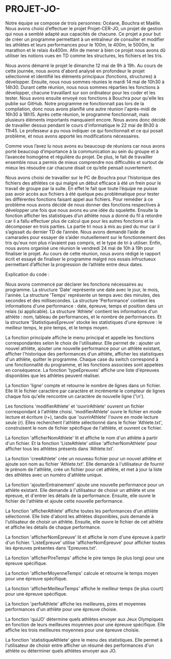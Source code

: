 # PROJET-JO-

Notre équipe se compose de trois personnes: Océane, Bouchra et Maëlle. Nous avons choisi d’effectuer le projet Projet-CER-JO, un projet de gestion qui nous a semblé adapté aux capacités de chacune. Ce projet a pour but de créer un programme permettant à un entraîneur de consulter et modifier les athlètes et leurs performances pour le 100m, le 400m, le 5000m, le marathon et le relais 4x400m. Afin de mener à bien ce projet nous avons dû utiliser les notions vues en TD comme les structures, les fichiers et les tris.

Nous avons démarré le projet le dimanche 12 mai de 9h à 19h. Au cours de cette journée, nous avons d'abord analysé en profondeur le projet sélectionné et identifié les éléments principaux (fonctions, structures) à développer. Ensuite, nous nous sommes réunies le mardi 14 mai de 10h30 à 14h30. Durant cette réunion, nous nous sommes réparties les fonctions à développer, chacune travaillant sur son ordinateur pour les coder et les tester. Nous avons ensuite envoyé nos fonctions à Bouchra pour qu'elle les publie sur GitHub. Notre programme ne fonctionnait pas lors de la compilation, donc nous avons planifié une autre réunion l'après-midi de 16h30 à 18h15. Après cette réunion, le programme fonctionnait, mais plusieurs éléments importants manquaient encore. Nous avons donc décidé de travailler dessus pendant le cours d'informatique le 22 mai de 8h30 à 11h45. Le professeur a pu nous indiquer ce qui fonctionnait et ce qui posait problème, et nous avons apporté les modifications nécessaires.

Comme vous l’avez lu nous avons eu beaucoup de réunions car nous avons porté beaucoup d’importance à la communication au sein du groupe et à l’avancée homogène et régulière du projet. De plus, le fait de travailler ensemble nous a permis de mieux comprendre nos difficultés et surtout de mieux les résoudre car chacune disait ce qu’elle pensait ouvertement.

Nous avons choisi de travailler sur le PC de Bouchra pour l’historique des fichiers des athlètes ce qui malgré un début efficace à été un frein pour le travail de groupe par la suite. En effet le fait que toute l’équipe ne puisse pas avoir accès aux fichiers à été quelque peu problématique pour tester les différentes fonctions faisant appel aux fichiers. Pour remédier à ce problème nous avons décidé de nous donner des fonctions respectives à développer une fois que nous avons eu une idée du squelette. Ensuite la fonction afficher les statistiques d’un athlète nous a donné du fil à retordre car il a fallu effectuer plus de calcul que pour les autres fonctions et la décomposer en trois parties. La partie tri nous à mis au pied du mur car il s’agissait du dernier TD de l’année. Nous avons demandé l’aide de camarades pour essayer de s’aider mutuellement sur le fonctionnement des tris qu'eux non plus n’avaient pas compris, et le type de tri à utiliser. 
Enfin, nous avons organisé une réunion le vendredi 24 mai de 10h à 19h pour finaliser le projet. Au cours de cette réunion, nous avons rédigé le rapport écrit et essayé de finaliser le programme malgré nos essais infructueux permettant d’afficher la progression de l’athlète entre deux dates.

Explication du code : 

Nous avons commencé par déclarer les fonctions nécessaires au programme. La structure 'Date' représente une date avec le jour, le mois, l'année. La structure 'Temps' représente un temps avec des minutes, des secondes et des millisecondes. La structure 'Performance' contient les informations d'une performance : date, épreuve, temps et position dans un relais (si applicable). La structure 'Athlete' contient les informations d'un athlète : nom, tableau de performances, et le nombre de performances. Et la structure 'StatistiquesEpreuve' stocke les statistiques d'une épreuve : le meilleur temps, le pire temps, et le temps moyen.

La fonction principale affiche le menu principal et appelle les fonctions correspondantes selon le choix de l'utilisateur. Elle permet de : ajouter un nouvel athlète, ajouter une nouvelle performance pour un athlète existant, afficher l'historique des performances d'un athlète, afficher les statistiques d'un athlète, quitter le programme. Chaque case du switch correspond à une fonctionnalité du programme, et les fonctions associées sont appelées en conséquence. 
La fonction 'typeEpreuves' affiche une liste d'épreuves disponibles que les athlètes peuvent réaliser.

La fonction 'ligne' compte et retourne le nombre de lignes dans un fichier. Elle lit le fichier caractère par caractère et incrémente le compteur de lignes chaque fois qu'elle rencontre un caractère de nouvelle ligne ('\n').

Les fonctions 'modifierAthlete' et 'ouvrirAthlete' ouvrent un fichier correspondant à l'athlète choisi. 'modifierAthlete' ouvre le fichier en mode lecture et écriture (r+), tandis que 'ouvrirAthlete' l'ouvre en mode lecture seule (r). Elles recherchent l'athlète sélectionné dans le fichier 'Athlete.txt', construisent le nom de fichier spécifique de l'athlète, et ouvrent ce fichier.

La fonction 'afficherNomAthlete' lit et affiche le nom d'un athlète à partir d'un fichier. Et la fonction 'ListeAthlete' utilise 'afficherNomAthlete' pour afficher tous les athlètes présents dans 'Athlete.txt'.

La fonction 'creeAthlete' crée un nouveau fichier pour un nouvel athlète et ajoute son nom au fichier 'Athlete.txt'. Elle demande à l'utilisateur de fournir le prénom de l'athlète, crée un fichier pour cet athlète, et met à jour la liste des athlètes avec un numéro d'athlète unique.

La fonction 'ajouterEntrainement' ajoute une nouvelle performance pour un athlète existant. Elle demande à l'utilisateur de choisir un athlète et une épreuve, et d'entrer les détails de la performance. Ensuite, elle ouvre le fichier de l'athlète et ajoute cette nouvelle performance.

La fonction 'afficherAthlete' affiche toutes les performances d'un athlète sélectionné. Elle liste d'abord les athlètes disponibles, puis demande à l'utilisateur de choisir un athlète. Ensuite, elle ouvre le fichier de cet athlète et affiche les détails de chaque performance.

La fonction 'afficherNomEpreuve' lit et affiche le nom d'une épreuve à partir d'un fichier. 'ListeEpreuve' utilise 'afficherNomEpreuve' pour afficher toutes les épreuves présentes dans 'Epreuves.txt'.

La fonction 'afficherPireTemps' affiche le pire temps (le plus long) pour une épreuve spécifique.

La fonction 'afficherMoyenneTemps' calcule et retourne le temps moyen pour une épreuve spécifique.

La fonction 'afficherMeilleurTemps' affiche le meilleur temps (le plus court) pour une épreuve spécifique.

La fonction 'perfoAthlete' affiche les meilleures, pires et moyennes performances d'un athlète pour une épreuve choisie.

La fonction 'quiJO' détermine quels athlètes envoyer aux Jeux Olympiques en fonction de leurs meilleures moyennes pour une épreuve spécifique. Elle affiche les trois meilleures moyennes pour une épreuve choisie.

La fonction 'statistiqueAthlete' gère le menu des statistiques. Elle permet à l'utilisateur de choisir entre afficher un résumé des performances d'un athlète ou déterminer quels athlètes envoyer aux JO.
